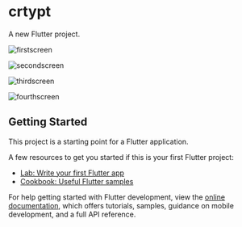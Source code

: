 # crtypt

A new Flutter project.

![firstscreen](https://user-images.githubusercontent.com/58287242/188742563-d9618c81-3490-4183-9dd3-02c34446496d.png)

![secondscreen](https://user-images.githubusercontent.com/58287242/188743201-f5eff19a-3dda-411b-b74d-55db9727c1a2.png)

![thirdscreen](https://user-images.githubusercontent.com/58287242/188743429-5ecb7b68-8b48-4730-9904-bb22fff1e54d.png)

![fourthscreen](https://user-images.githubusercontent.com/58287242/188743661-34b60415-d83a-4606-9e86-50076e25e806.png)


## Getting Started

This project is a starting point for a Flutter application.

A few resources to get you started if this is your first Flutter project:

- [Lab: Write your first Flutter app](https://docs.flutter.dev/get-started/codelab)
- [Cookbook: Useful Flutter samples](https://docs.flutter.dev/cookbook)

For help getting started with Flutter development, view the
[online documentation](https://docs.flutter.dev/), which offers tutorials,
samples, guidance on mobile development, and a full API reference.
